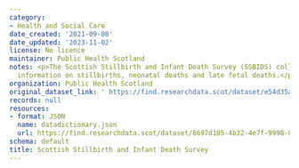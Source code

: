 ```yaml
---
category:
- Health and Social Care
date_created: '2021-09-08'
date_updated: '2023-11-02'
license: No licence
maintainer: Public Health Scotland
notes: <p>The Scottish Stillbirth and Infant Death Survey (SSBIDS) collects additional
  information on stillbirths, neonatal deaths and late fetal deaths.</p>
organization: Public Health Scotland
original_dataset_link: ' https://find.researchdata.scot/dataset/e54d35a6-2e7c-422d-a4a5-a7da930b08f2'
records: null
resources:
- format: JSON
  name: datadictionary.json
  url: https://find.researchdata.scot/dataset/8697d105-4b32-4e7f-9998-8df4250cb3e5/resource/e54d35a6-2e7c-422d-a4a5-a7da930b08f2/download/datadictionary.json
schema: default
title: Scottish Stillbirth and Infant Death Survey
---
```

